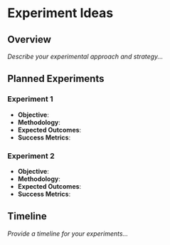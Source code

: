 



# Experiment Ideas

## Overview

*Describe your experimental approach and strategy...*

## Planned Experiments

### Experiment 1
- **Objective**: 
- **Methodology**: 
- **Expected Outcomes**: 
- **Success Metrics**: 

### Experiment 2
- **Objective**: 
- **Methodology**: 
- **Expected Outcomes**: 
- **Success Metrics**: 

## Timeline

*Provide a timeline for your experiments...*



